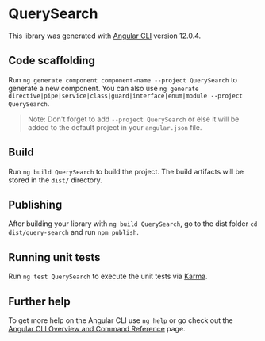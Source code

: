 # QuerySearch

This library was generated with [Angular CLI](https://github.com/angular/angular-cli) version 12.0.4.

## Code scaffolding

Run `ng generate component component-name --project QuerySearch` to generate a new component. You can also use `ng generate directive|pipe|service|class|guard|interface|enum|module --project QuerySearch`.
> Note: Don't forget to add `--project QuerySearch` or else it will be added to the default project in your `angular.json` file. 

## Build

Run `ng build QuerySearch` to build the project. The build artifacts will be stored in the `dist/` directory.

## Publishing

After building your library with `ng build QuerySearch`, go to the dist folder `cd dist/query-search` and run `npm publish`.

## Running unit tests

Run `ng test QuerySearch` to execute the unit tests via [Karma](https://karma-runner.github.io).

## Further help

To get more help on the Angular CLI use `ng help` or go check out the [Angular CLI Overview and Command Reference](https://angular.io/cli) page.
